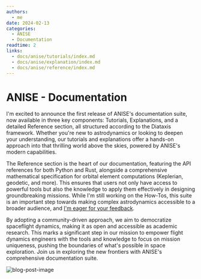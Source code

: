 ```yaml
---
authors:
  - me
date: 2024-02-13
categories:
  - ANISE
  - Documentation
readtime: 2
links:
  - docs/anise/tutorials/index.md
  - docs/anise/explanation/index.md
  - docs/anise/reference/index.md
---
```


# ANISE - Documentation

I'm excited to announce the first release of ANISE's documentation suite, now available in three key components: Tutorials, Explanations, and a detailed Reference section, all structured according to the Diataxis framework. Whether you're new to astrodynamics or looking to deepen your understanding, our tutorials and explanations offer a hands-on approach into that thrilling world above the skies, powered by ANISE's modern capabilities.

The Reference section is the heart of our documentation, featuring the API references for both Python and Rust, alongside a comprehensive mathematical specification for orbital element computations (Keplerian, geodetic, and more). This ensures that users not only have access to powerful tools but also the knowledge to apply them effectively in designing groundbreaking missions. While I'm still working on the How-Tos, this suite is an important step towards making complex astrodynamics accessible to a broader audience, and <a href="https://7ug5imdtt8v.typeform.com/to/neFvVW3p" target="_blank">I'm eager for your feedback</a>.

By adopting a community-driven approach, we aim to democratize spaceflight dynamics, making it as open and accessible as academic research. This marks a significant step in our mission to empower flight dynamics engineers with the tools and knowledge to focus on mission uniqueness, pushing the boundaries of what's possible in space exploration. Join us in exploring the new frontiers with ANISE's comprehensive documentation suite.

![blog-post-image](/assets/blog/2024-02-anise-doc.png)

